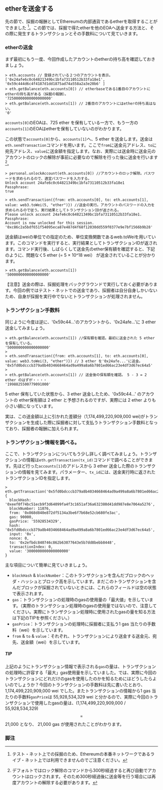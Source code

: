 ## etherを送金する

先の節で、採掘の報酬としてEthereumの内部通貨であるetherを取得することができました [^1]。この節では、採掘で得たetherを他のEOAへ送金する方法と、その際に発生するトランザクションとその手数料について見ていきます。

### etherの送金
まず最初にもう一度、今回作成したアカウントのetherの持ち高を確認しておきましょう。

```
> eth.accounts // 登録されている２つのアカウントを表示。
['0x24afe6c0c64821349bc1bfa73110512b33fa18e1', '0x59c444d6c4f4187d1dd1875ad74a558a2a3e20b6' ]
> eth.getBalance(eth.accounts[0]) // etherbaseである1番目のアカウントにetherの持ち高がある（採掘の報酬）。
'72500000000000000000'
> eth.getBalance(eth.accounts[1]) // 2番目のアカウントにはetherの持ち高はない。
'0'
```
`accounts[0]`のEOAは、725 ether を保有している一方で、もう一方の`accounts[1]`のEOAはetherを保有していないのがわかります。

この状態で`accounts[0]`から、`accounts[1]`へ、5 ether を送金します。送金は`eth.sendTransaction`コマンドを用います。ここで`from`に送金元アドレス、`to`に宛先アドレス、`value`に送金額を指定します。なお、実際には送金時に送金元のアカウントのロックの解除が事前に必要なので解除を行った後に送金を行います[^2]。

```
> personal.unlockAccount(eth.accounts[0]) //アカウントのロック解除。パスワードを求められるので、適宜パスワードを入力する。
Unlock account 24afe6c0c64821349bc1bfa73110512b33fa18e1
Passphrase:
true

> eth.sendTransaction({from: eth.accounts[0], to: eth.accounts[1], value: web3.toWei(5, "ether")}) //送金の実行。アカウントのパスワードの入力を求められるので従う。実行結果としてトランザクションIDが返される。
Please unlock account 24afe6c0c64821349bc1bfa73110512b33fa18e1.
Passphrase:
Account is now unlocked for this session.
'0xc86c2a5bdf651f54095eca87e487d4f68f12030dd559f0377e9e7bf1566b9b28'
```
送金額はweiの単位での指定のため、単位変換関数であるweb.toWeiを用いています。このコマンドを実行すると、実行結果としてトランザクションIDが返されます。コマンド実行後、しばらくして送金先のether保有額を確認すると、下記のように、問題なく5 ether (= 5 × 10^18 wei） が送金されていることが分かります。

```
> eth.getBalance(eth.accounts[1])
'5000000000000000000'
```

【注意】送金の際は、採掘処理をバックグラウンドで実行しておく必要があります。今回の例ではテスト・ネットでの送金であり、採掘者は自分自身しかいないため、自身が採掘を実行中でないとトランザクションが処理されません。

### トランザクション手数料
同じように今度は逆に、'0x59c44...'のアカウントから、'0x24afe...'に 3 ether 送金してみましょう。
```
> eth.getBalance(eth.accounts[1]) //保有額を確認。最初に送金された 5 ether を保有している。
'5000000000000000000'
> 
> eth.sendTransaction({from: eth.accounts[1], to: eth.accounts[0], value: web3.toWei(3, "ether")}) // 3 ether を'0x24afe...'に送金。
'0x5fd0bdcccb379a8b4034668464ad9a499a8a6b7801ed66ac23e4df3d67ec64a5'
>
> eth.getBalance(eth.accounts[1]) // 送金後の保有額を確認。 5 - 3 = 2 ether のはずが・・・・
'1998825500779091000'
```

5 ether 保有していた状態から、3 ether 送金したため、'0x59c44...' のアカウントの ether保有額は 2 ether と予想されるのですが、実際には 2 ether よりも小さい額になっています。

実は、この送金額以上に引かれた差額分（1,174,499,220,909,000 wei)がトランザクションを生成した際に採掘者に対して支払うトランザクション手数料となっており、採掘者の報酬に加えられます。


### トランザクション情報を調べる。
ここで、トランザクションについてもう少し詳しく調べてみましょう。トランザクションの情報は`eth.getTransaction(tx_id)`コマンドで調べることができます。先ほど行った`accounts[1]`のアドレスから 3 ether 送金した際のトランザクションの情報を見てみます。パラメーター、`tx_id`には、送金実行時に返されたトランザクションIDを指定します。
```
> eth.getTransaction('0x5fd0bdcccb379a8b4034668464ad9a499a8a6b7801ed66ac23e4df3d67ec64a5')
{
  blockHash: '0xeef0f74bc51ecb9f3d64099fa4f3c1651af36a632380d41dd987e8e7064a5276',
  blockNumber: 11076,
  from: '0x868d840e872df5134a3be6f7b68e52cb680fe3ac',
  gas: 90000,
  gasPrice: '55928534329',
  hash: '0x5fd0bdcccb379a8b4034668464ad9a499a8a6b7801ed66ac23e4df3d67ec64a5',
  input: '0x',
  nonce: 0,
  to: '0x2efbdc840746c862b63077643e5b7dd8bebb8448',
  transactionIndex: 0,
  value: '3000000000000000000'
}

```
主な項目について簡単に見ていきましょう。
* `blockHash` & `blockNumber`：このトランザクションを含んだブロックのヘッダ・ハッシュとブロック高を示しています。まだこのトランザクションを含んだブロックが採掘されていないときには、これらのフィールドは空の状態で表示されます。
* `gas`：トランザクションの処理時のgasの使用量の「最大値」を示しています。（実際のトランザクション処理時のgasの使用量ではないので、注意してください。実際にトランザクション処理時に使用されたgasの量を知る方法は下記のTIPを参照ください。）
* `gasPrice`：トランザクションの処理時に採掘者に支払う1 gas 当たりの手数料（wei）を示しています。
* `from` & `to` & `value`：それぞれ、トランザクションにより送金する送金元、宛先、送金額（wei）を示しています。

##### TIP
上記のようにトランザクション情報で表示される`gas`の量は、トランザクションの処理時に許容する「最大」gas使用量を示していました。では、実際に今回のトランザクションにどれだけのgasを使用したのかを知るためにはどうしたらよいのでしょうか？今回のトランザクションの手数料は先に書いたとおり、1,174,499,220,909,000 wei でした。またトランザクションの情報から1 gas 当たりの手数料`gasPrice`は 55,928,534,329 wei と分かるので、実際に今回のトランザクションで使用したgasの量は、(1,174,499,220,909,000 / 55,928,534,329) $$=$$ 21,000 となり、 21,000 gas が使用されたことがわかります。


### 脚注
[^1]: テスト・ネット上での採掘のため、Ethereumの本番ネットワークであるライブ・ネット上では利用できませんのでご注意ください。
[^2]: デフォルトではロック解除のコマンドから300秒経過すると再び自動でアカウントはロックされます。そのため300秒経過後に送金等を行う場合には再度アカウントの解除する必要があります。
